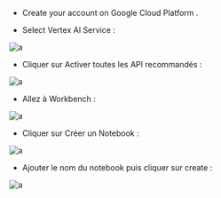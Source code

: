 - Create your account on Google Cloud Platform .


- Select Vertex AI Service :

![a](https://user-images.githubusercontent.com/78825764/207831073-6c82ed65-433d-4418-a660-7c1da617f41c.PNG)

- Cliquer sur Activer toutes les API recommandés : 

![a](https://user-images.githubusercontent.com/78825764/207831681-0c69ef4e-599a-4125-9078-bde8b2ee902b.PNG)

- Allez à Workbench :

![a](https://user-images.githubusercontent.com/78825764/207833192-d897a5fa-5102-4094-bd10-e4a28bdd4409.PNG)

- Cliquer sur Créer un Notebook :


![a](https://user-images.githubusercontent.com/78825764/207833448-8430365c-5fca-476a-be1e-1091c1774c8c.PNG)

- Ajouter le nom du notebook  puis cliquer sur create :


![a](https://user-images.githubusercontent.com/78825764/207837472-91903540-d4a9-461b-8864-d3763bf6d586.PNG)

